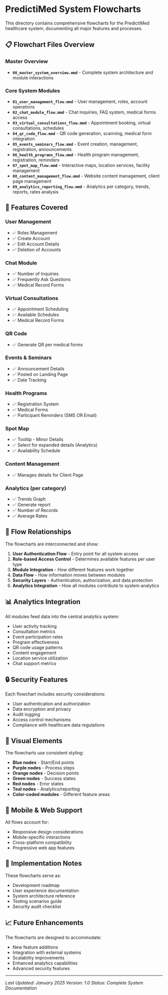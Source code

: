 # PredictiMed System Flowcharts

This directory contains comprehensive flowcharts for the PredictiMed healthcare system, documenting all major features and processes.

## 📋 Flowchart Files Overview

### Master Overview

-   **`00_master_system_overview.mmd`** - Complete system architecture and module interactions

### Core System Modules

-   **`01_user_management_flow.mmd`** - User management, roles, account operations
-   **`02_chat_module_flow.mmd`** - Chat inquiries, FAQ system, medical forms access
-   **`03_virtual_consultations_flow.mmd`** - Appointment booking, virtual consultations, schedules
-   **`04_qr_code_flow.mmd`** - QR code generation, scanning, medical form integration
-   **`05_events_seminars_flow.mmd`** - Event creation, management, registration, announcements
-   **`06_health_programs_flow.mmd`** - Health program management, registration, reminders
-   **`07_spot_map_flow.mmd`** - Interactive maps, location services, facility management
-   **`08_content_management_flow.mmd`** - Website content management, client page management
-   **`09_analytics_reporting_flow.mmd`** - Analytics per category, trends, reports, rates analysis

## 🎯 Features Covered

### User Management

-   ✅ Roles Management
-   ✅ Create Account
-   ✅ Edit Account Details
-   ✅ Deletion of Accounts

### Chat Module

-   ✅ Number of Inquiries
-   ✅ Frequently Ask Questions
-   ✅ Medical Record Forms

### Virtual Consultations

-   ✅ Appointment Scheduling
-   ✅ Available Schedules
-   ✅ Medical Record Forms

### QR Code

-   ✅ Generate QR per medical forms

### Events & Seminars

-   ✅ Announcement Details
-   ✅ Posted on Landing Page
-   ✅ Date Tracking

### Health Programs

-   ✅ Registration System
-   ✅ Medical Forms
-   ✅ Participant Reminders (SMS OR Email)

### Spot Map

-   ✅ Tooltip - Minor Details
-   ✅ Select for expanded details (Analytics)
-   ✅ Availability Schedule

### Content Management

-   ✅ Manages details for Client Page

### Analytics (per category)

-   ✅ Trends Graph
-   ✅ Generate report
-   ✅ Number of Records
-   ✅ Average Rates

## 🔄 Flow Relationships

The flowcharts are interconnected and show:

1. **User Authentication Flow** - Entry point for all system access
2. **Role-based Access Control** - Determines available features per user type
3. **Module Integration** - How different features work together
4. **Data Flow** - How information moves between modules
5. **Security Layers** - Authentication, authorization, and data protection
6. **Analytics Integration** - How all modules contribute to system analytics

## 📊 Analytics Integration

All modules feed data into the central analytics system:

-   User activity tracking
-   Consultation metrics
-   Event participation rates
-   Program effectiveness
-   QR code usage patterns
-   Content engagement
-   Location service utilization
-   Chat support metrics

## 🔒 Security Features

Each flowchart includes security considerations:

-   User authentication and authorization
-   Data encryption and privacy
-   Audit logging
-   Access control mechanisms
-   Compliance with healthcare data regulations

## 🎨 Visual Elements

The flowcharts use consistent styling:

-   **Blue nodes** - Start/End points
-   **Purple nodes** - Process steps
-   **Orange nodes** - Decision points
-   **Green nodes** - Success states
-   **Red nodes** - Error states
-   **Teal nodes** - Analytics/reporting
-   **Color-coded modules** - Different feature areas

## 📱 Mobile & Web Support

All flows account for:

-   Responsive design considerations
-   Mobile-specific interactions
-   Cross-platform compatibility
-   Progressive web app features

## 🔧 Implementation Notes

These flowcharts serve as:

-   Development roadmap
-   User experience documentation
-   System architecture reference
-   Testing scenarios guide
-   Security audit checklist

## 📈 Future Enhancements

The flowcharts are designed to accommodate:

-   New feature additions
-   Integration with external systems
-   Scalability improvements
-   Enhanced analytics capabilities
-   Advanced security features

---

_Last Updated: January 2025_
_Version: 1.0_
_Status: Complete System Documentation_
